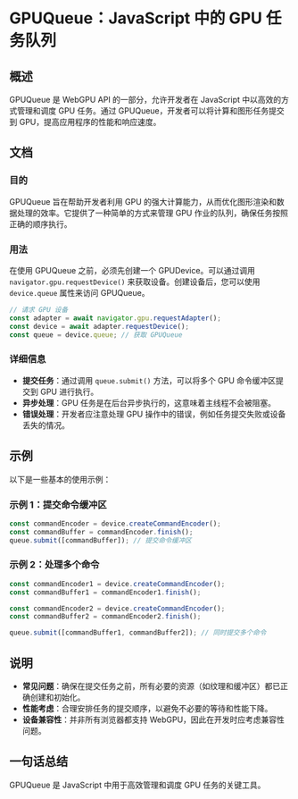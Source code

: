 <!--
Meta Description: # GPUQueue：JavaScript 中的 GPU 任务队列 ## 概述 GPUQueue 是 WebGPU API 的一部分，允许开发者在 JavaScript 中以高效的方式管理和调度 GPU 任务。通过 GPUQueue，开发者可以将计算和图形任务提交到 GPU，提高应用程序的性能和响应...
Meta Keywords: gpu, const, gpuqueue, javascript, device
-->

# GPUQueue：JavaScript 中的 GPU 任务队列

## 概述
GPUQueue 是 WebGPU API 的一部分，允许开发者在 JavaScript 中以高效的方式管理和调度 GPU 任务。通过 GPUQueue，开发者可以将计算和图形任务提交到 GPU，提高应用程序的性能和响应速度。

## 文档
### 目的
GPUQueue 旨在帮助开发者利用 GPU 的强大计算能力，从而优化图形渲染和数据处理的效率。它提供了一种简单的方式来管理 GPU 作业的队列，确保任务按照正确的顺序执行。

### 用法
在使用 GPUQueue 之前，必须先创建一个 GPUDevice。可以通过调用 `navigator.gpu.requestDevice()` 来获取设备。创建设备后，您可以使用 `device.queue` 属性来访问 GPUQueue。

```javascript
// 请求 GPU 设备
const adapter = await navigator.gpu.requestAdapter();
const device = await adapter.requestDevice();
const queue = device.queue; // 获取 GPUQueue
```

### 详细信息
- **提交任务**：通过调用 `queue.submit()` 方法，可以将多个 GPU 命令缓冲区提交到 GPU 进行执行。
- **异步处理**：GPU 任务是在后台异步执行的，这意味着主线程不会被阻塞。
- **错误处理**：开发者应注意处理 GPU 操作中的错误，例如任务提交失败或设备丢失的情况。

## 示例
以下是一些基本的使用示例：

### 示例 1：提交命令缓冲区
```javascript
const commandEncoder = device.createCommandEncoder();
const commandBuffer = commandEncoder.finish();
queue.submit([commandBuffer]); // 提交命令缓冲区
```

### 示例 2：处理多个命令
```javascript
const commandEncoder1 = device.createCommandEncoder();
const commandBuffer1 = commandEncoder1.finish();

const commandEncoder2 = device.createCommandEncoder();
const commandBuffer2 = commandEncoder2.finish();

queue.submit([commandBuffer1, commandBuffer2]); // 同时提交多个命令
```

## 说明
- **常见问题**：确保在提交任务之前，所有必要的资源（如纹理和缓冲区）都已正确创建和初始化。
- **性能考虑**：合理安排任务的提交顺序，以避免不必要的等待和性能下降。
- **设备兼容性**：并非所有浏览器都支持 WebGPU，因此在开发时应考虑兼容性问题。

## 一句话总结
GPUQueue 是 JavaScript 中用于高效管理和调度 GPU 任务的关键工具。